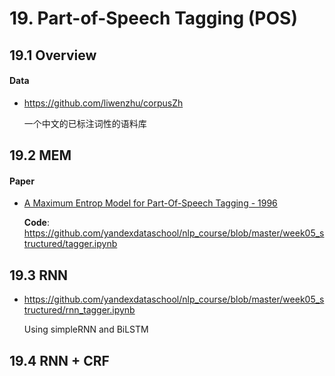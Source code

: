 

# 19. Part-of-Speech Tagging (POS)

## 19.1 Overview

#### Data

- <https://github.com/liwenzhu/corpusZh>

    一个中文的已标注词性的语料库


## 19.2 MEM

#### Paper

- [A Maximum Entrop Model for Part-Of-Speech Tagging - 1996](http://www.aclweb.org/anthology/W96-0213)

    **Code**: <https://github.com/yandexdataschool/nlp_course/blob/master/week05_structured/tagger.ipynb>


## 19.3 RNN

- <https://github.com/yandexdataschool/nlp_course/blob/master/week05_structured/rnn_tagger.ipynb>

    Using simpleRNN and BiLSTM


## 19.4 RNN + CRF
